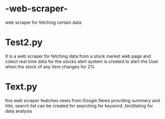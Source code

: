 # -web-scraper-
web scraper for fetching certain data

# Test2.py 
It is a web scraper for fetching data from a stock market web page and colect real time data for the stocks 
alert system is created to alert the User when the stock of any item changes for 2%

# Text.py
this web scraper featches news from Google News providing summery and title, search list can be created for searching 
for keyword ,fecilitating for data analysis
